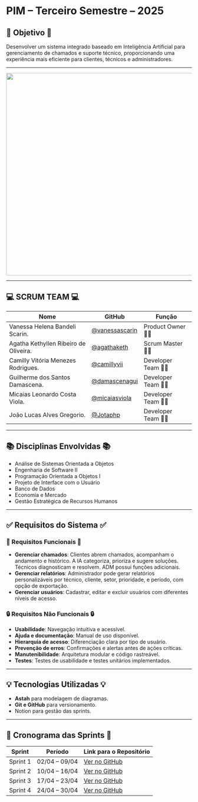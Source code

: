 # PIM – Terceiro Semestre – 2025

## 🎯 Objetivo 🎯

Desenvolver um sistema integrado baseado em Inteligência Artificial para gerenciamento de chamados e suporte técnico, proporcionando uma experiência mais eficiente para clientes, técnicos e administradores.

---

<div align="center">
<img src="https://github.com/user-attachments/assets/25c3b68e-e1f5-4edc-9709-054ffd1efca3" width="550"/>
</div>


---

## 💻 SCRUM TEAM 💻

| Nome     | GitHub | Função     |
|----------|--------|------------|
| Vanessa Helena Bandeli Scarin. | [@vanessascarin](https://github.com/vanessascarin) | Product Owner 👩‍💼 |
| Agatha Kethyllen Ribeiro de Oliveira. | [@agathaketh](https://github.com/agathaketh) | Scrum Master 👩‍💼 |
| Camilly Vitória Menezes Rodrigues. | [@camillyvii](https://github.com/camillyvii) | Developer Team 👩‍💻 |
| Guilherme dos Santos Damascena. | [@damascenagui](https://github.com/damascenagui) | Developer Team 👩‍💻 |
| Micaias Leonardo Costa Viola. | [@micaiasviola](https://github.com/micaiasviola) | Developer Team 👩‍💻 |
| João Lucas Alves Gregorio. | [@Jotaphp](https://github.com/Jotaphp) | Developer Team 👩‍💻 |

---

## 📚 Disciplinas Envolvidas 📚

- Análise de Sistemas Orientada a Objetos  
- Engenharia de Software II  
- Programação Orientada a Objetos I  
- Projeto de Interface com o Usuário  
- Banco de Dados  
- Economia e Mercado  
- Gestão Estratégica de Recursos Humanos  

---

## ✅ Requisitos do Sistema ✅

### 🔧 Requisitos Funcionais 🔧

- **Gerenciar chamados**: Clientes abrem chamados, acompanham o andamento e histórico. A IA categoriza, prioriza e sugere soluções. Técnicos diagnosticam e resolvem. ADM possui funções adicionais.
- **Gerenciar relatórios**: Administrador pode gerar relatórios personalizáveis por técnico, cliente, setor, prioridade, e período, com opção de exportação.
- **Gerenciar usuários**: Cadastrar, editar e excluir usuários com diferentes níveis de acesso.

### 🔒 Requisitos Não Funcionais 🔒

- **Usabilidade**: Navegação intuitiva e acessível.
- **Ajuda e documentação**: Manual de uso disponível.
- **Hierarquia de acesso**: Diferenciação clara por tipo de usuário.
- **Prevenção de erros**: Confirmações e alertas antes de ações críticas.
- **Manutenibilidade**: Arquitetura modular e código rastreável.
- **Testes**: Testes de usabilidade e testes unitários implementados.

---

## 💡 Tecnologias Utilizadas 💡

- **Astah** para modelagem de diagramas.
- **Git e GitHub** para versionamento.
- Notion para gestão das sprints.

---

## 📅 Cronograma das Sprints 📅

| Sprint | Período | Link para o Repositório |
|--------|---------|--------------------------|
| Sprint 1 | 02/04 – 09/04 | [Ver no GitHub](https://github.com/SEU-REPO/sprint-1) |
| Sprint 2 | 10/04 – 16/04 | [Ver no GitHub](https://github.com/SEU-REPO/sprint-2) |
| Sprint 3 | 17/04 – 23/04 | [Ver no GitHub](https://github.com/SEU-REPO/sprint-3) |
| Sprint 4 | 24/04 – 30/04 | [Ver no GitHub](https://github.com/SEU-REPO/sprint-4) |

